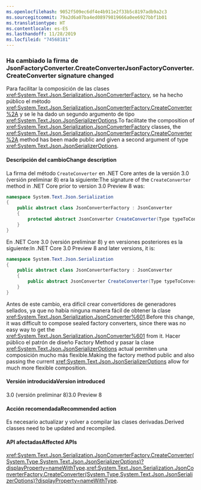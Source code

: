 ```yaml
---
ms.openlocfilehash: 9052f509ec6df4e4b911e2f33b5c8197adb9a2c3
ms.sourcegitcommit: 79a2d6a07ba4ed08979819666a0ee6927bbf1b01
ms.translationtype: HT
ms.contentlocale: es-ES
ms.lasthandoff: 11/28/2019
ms.locfileid: "74568181"
---
```

### <a name="jsonfactoryconvertercreateconverter-signature-changed"></a><span data-ttu-id="4f443-101">Ha cambiado la firma de JsonFactoryConverter.CreateConverter</span><span class="sxs-lookup"><span data-stu-id="4f443-101">JsonFactoryConverter.CreateConverter signature changed</span></span>

<span data-ttu-id="4f443-102">Para facilitar la composición de las clases <xref:System.Text.Json.Serialization.JsonConverterFactory>, se ha hecho público el método <xref:System.Text.Json.Serialization.JsonConverterFactory.CreateConverter%2A> y se le ha dado un segundo argumento de tipo <xref:System.Text.Json.JsonSerializerOptions>.</span><span class="sxs-lookup"><span data-stu-id="4f443-102">To facilitate the composition of <xref:System.Text.Json.Serialization.JsonConverterFactory> classes, the <xref:System.Text.Json.Serialization.JsonConverterFactory.CreateConverter%2A> method has been made public and given a second argument of type <xref:System.Text.Json.JsonSerializerOptions>.</span></span>

#### <a name="change-description"></a><span data-ttu-id="4f443-103">Descripción del cambio</span><span class="sxs-lookup"><span data-stu-id="4f443-103">Change description</span></span>

<span data-ttu-id="4f443-104">La firma del método `CreateConverter` en .NET Core antes de la versión 3.0 (versión preliminar 8) era la siguiente:</span><span class="sxs-lookup"><span data-stu-id="4f443-104">The signature of the `CreateConverter` method in .NET Core prior to version 3.0 Preview 8 was:</span></span>

```csharp
namespace System.Text.Json.Serialization
{
    public abstract class JsonConverterFactory : JsonConverter
    {
        protected abstract JsonConverter CreateConverter(Type typeToConvert);
    }
}
```

<span data-ttu-id="4f443-105">En .NET Core 3.0 (versión preliminar 8) y en versiones posteriores es la siguiente:</span><span class="sxs-lookup"><span data-stu-id="4f443-105">In .NET Core 3.0 Preview 8 and later versions, it is:</span></span>

```csharp
namespace System.Text.Json.Serialization
{
    public abstract class JsonConverterFactory : JsonConverter
    {
        public abstract JsonConverter CreateConverter(Type typeToConvert, JsonSerializerOptions options);
    }
}
```

<span data-ttu-id="4f443-106">Antes de este cambio, era difícil crear convertidores de generadores sellados, ya que no había ninguna manera fácil de obtener la clase <xref:System.Text.Json.Serialization.JsonConverter%601>.</span><span class="sxs-lookup"><span data-stu-id="4f443-106">Before this change, it was difficult to compose sealed factory converters, since there was no easy way to get the <xref:System.Text.Json.Serialization.JsonConverter%601> from it.</span></span> <span data-ttu-id="4f443-107">Hacer público el patrón de diseño Factory Method y pasar la clase <xref:System.Text.Json.JsonSerializerOptions> actual permiten una composición mucho más flexible.</span><span class="sxs-lookup"><span data-stu-id="4f443-107">Making the factory method public and also passing the current <xref:System.Text.Json.JsonSerializerOptions> allow for much more flexible composition.</span></span>

#### <a name="version-introduced"></a><span data-ttu-id="4f443-108">Versión introducida</span><span class="sxs-lookup"><span data-stu-id="4f443-108">Version introduced</span></span>

<span data-ttu-id="4f443-109">3.0 (versión preliminar 8)</span><span class="sxs-lookup"><span data-stu-id="4f443-109">3.0 Preview 8</span></span>

#### <a name="recommended-action"></a><span data-ttu-id="4f443-110">Acción recomendada</span><span class="sxs-lookup"><span data-stu-id="4f443-110">Recommended action</span></span>

<span data-ttu-id="4f443-111">Es necesario actualizar y volver a compilar las clases derivadas.</span><span class="sxs-lookup"><span data-stu-id="4f443-111">Derived classes need to be updated and recompiled.</span></span>

#### <a name="affected-apis"></a><span data-ttu-id="4f443-112">API afectadas</span><span class="sxs-lookup"><span data-stu-id="4f443-112">Affected APIs</span></span>

<span data-ttu-id="4f443-113"><xref:System.Text.Json.Serialization.JsonConverterFactory.CreateConverter(System.Type,System.Text.Json.JsonSerializerOptions)?displayProperty=nameWithType>.</span><span class="sxs-lookup"><span data-stu-id="4f443-113"><xref:System.Text.Json.Serialization.JsonConverterFactory.CreateConverter(System.Type,System.Text.Json.JsonSerializerOptions)?displayProperty=nameWithType>.</span></span>

<!-- For tool use only

### Affected APIs

- `M:System.Text.Json.Serialization.JsonConverterFactory.CreateConverter(System.Type,System.Text.Json.JsonSerializerOptions)`

-->
